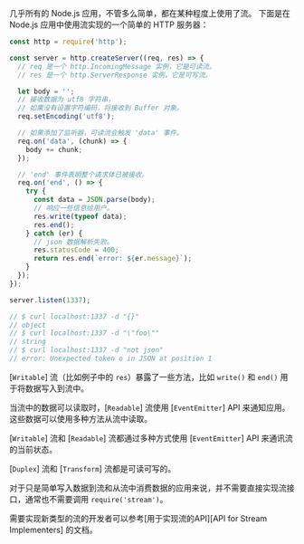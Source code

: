 
<!--type=misc-->

几乎所有的 Node.js 应用，不管多么简单，都在某种程度上使用了流。
下面是在 Node.js 应用中使用流实现的一个简单的 HTTP 服务器：

```js
const http = require('http');

const server = http.createServer((req, res) => {
  // req 是一个 http.IncomingMessage 实例，它是可读流。
  // res 是一个 http.ServerResponse 实例，它是可写流。

  let body = '';
  // 接收数据为 utf8 字符串，
  // 如果没有设置字符编码，将接收到 Buffer 对象。
  req.setEncoding('utf8');

  // 如果添加了监听器，可读流会触发 'data' 事件。
  req.on('data', (chunk) => {
    body += chunk;
  });

  // 'end' 事件表明整个请求体已被接收。 
  req.on('end', () => {
    try {
      const data = JSON.parse(body);
      // 响应一些信息给用户。
      res.write(typeof data);
      res.end();
    } catch (er) {
      // json 数据解析失败。
      res.statusCode = 400;
      return res.end(`error: ${er.message}`);
    }
  });
});

server.listen(1337);

// $ curl localhost:1337 -d "{}"
// object
// $ curl localhost:1337 -d "\"foo\""
// string
// $ curl localhost:1337 -d "not json"
// error: Unexpected token o in JSON at position 1
```

[`Writable`] 流（比如例子中的 `res`）暴露了一些方法，比如 `write()` 和 `end()` 用于将数据写入到流中。

当流中的数据可以读取时，[`Readable`] 流使用 [`EventEmitter`] API 来通知应用。
这些数据可以使用多种方法从流中读取。

[`Writable`] 流和 [`Readable`] 流都通过多种方式使用 [`EventEmitter`] API 来通讯流的当前状态。

[`Duplex`] 流和 [`Transform`] 流都是可读可写的。

对于只是简单写入数据到流和从流中消费数据的应用来说，并不需要直接实现流接口，通常也不需要调用 `require('stream')`。

需要实现新类型的流的开发者可以参考[用于实现流的API][API for Stream Implementers] 的文档。
